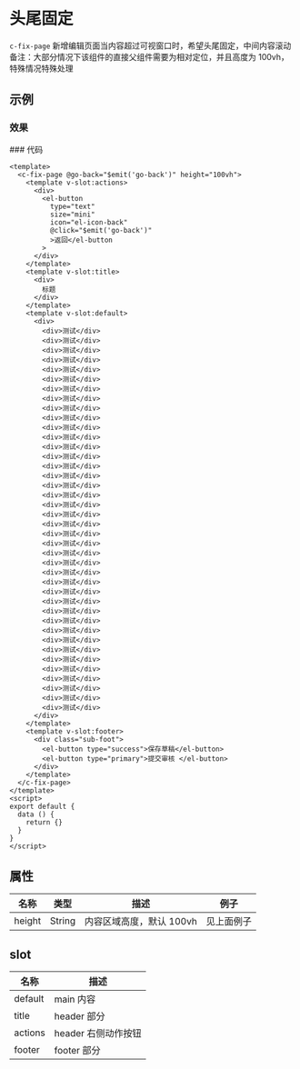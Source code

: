 # 头尾固定

`c-fix-page`
新增编辑页面当内容超过可视窗口时，希望头尾固定，中间内容滚动
备注：大部分情况下该组件的直接父组件需要为相对定位，并且高度为 100vh，特殊情况特殊处理

## 示例

### 效果

<ClientOnly>
<Demo>
  <FixPageDemo/>
</Demo>
</ClientOnly>
### 代码

```vue
<template>
  <c-fix-page @go-back="$emit('go-back')" height="100vh">
    <template v-slot:actions>
      <div>
        <el-button
          type="text"
          size="mini"
          icon="el-icon-back"
          @click="$emit('go-back')"
          >返回</el-button
        >
      </div>
    </template>
    <template v-slot:title>
      <div>
        标题
      </div>
    </template>
    <template v-slot:default>
      <div>
        <div>测试</div>
        <div>测试</div>
        <div>测试</div>
        <div>测试</div>
        <div>测试</div>
        <div>测试</div>
        <div>测试</div>
        <div>测试</div>
        <div>测试</div>
        <div>测试</div>
        <div>测试</div>
        <div>测试</div>
        <div>测试</div>
        <div>测试</div>
        <div>测试</div>
        <div>测试</div>
        <div>测试</div>
        <div>测试</div>
        <div>测试</div>
        <div>测试</div>
        <div>测试</div>
        <div>测试</div>
        <div>测试</div>
        <div>测试</div>
        <div>测试</div>
        <div>测试</div>
        <div>测试</div>
        <div>测试</div>
        <div>测试</div>
        <div>测试</div>
        <div>测试</div>
        <div>测试</div>
        <div>测试</div>
        <div>测试</div>
        <div>测试</div>
        <div>测试</div>
        <div>测试</div>
        <div>测试</div>
        <div>测试</div>
        <div>测试</div>
      </div>
    </template>
    <template v-slot:footer>
      <div class="sub-foot">
        <el-button type="success">保存草稿</el-button>
        <el-button type="primary">提交审核 </el-button>
      </div>
    </template>
  </c-fix-page>
</template>
<script>
export default {
  data () {
    return {}
  }
}
</script>
```

## 属性

| 名称   | 类型   | 描述                     | 例子       |
| ------ | ------ | ------------------------ | ---------- |
| height | String | 内容区域高度，默认 100vh | 见上面例子 |

## slot

| 名称    | 描述                |
| ------- | ------------------- |
| default | main 内容           |
| title   | header 部分         |
| actions | header 右侧动作按钮 |
| footer  | footer 部分         |
